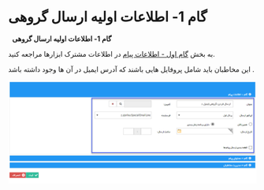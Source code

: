 # گام 1- اطلاعات اولیه ارسال گروهی    

  **گام 1- اطلاعات اولیه ارسال گروهی**

به بخش [گام اول - اطلاعات پیام](../../ToolsSharedInformation/Step1messageinfo.md) در اطلاعات مشترک ابزارها مراجعه کنید.

این مخاطبان باید شامل پروفایل هایی باشند که آدرس ایمیل در آن ها وجود داشته باشد .

![](advertising-sendinggroupmail-firststep.png)